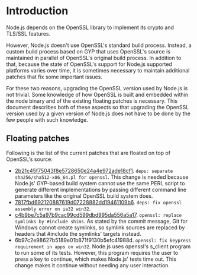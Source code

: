 # Introduction

Node.js depends on the OpenSSL library to implement its crypto and TLS/SSL features.

However, Node.js doesn't use OpenSSL's standard build process. Instead, a custom build process based on GYP that uses OpenSSL's source is maintained in parallel of OpenSSL's original build process. In addition to that, because the state of OpenSSL's support for Node.js supported platforms varies over time, it is sometimes necessary to maintain additional patches that fix some important issues.

For these two reasons, upgrading the OpenSSL version used by Node.js is not trivial. Some knowledge of how OpenSSL is built and embedded within the node binary and of the existing floating patches is necessary. This document describes both of these aspects so that upgrading the OpenSSL version used by a given version of Node.js does not have to be done by the few people with such knowledge.

## Floating patches

Following is the list of the current patches that are floated on top of OpenSSL's source:
* [2b21c45f75043f8e5728650e24a4e972ade18cf1](https://github.com/joyent/node/commit/2b21c45f75043f8e5728650e24a4e972ade18cf1). `deps: separate sha256/sha512-x86_64.pl for openssl`. This change is needed because Node.js' GYP-based build system cannot use the same PERL script to generate different implementations by passing different command line parameters like the original OpenSSL build system does.
* [7817fbd692120887619d07228882dd19461109b6](https://github.com/joyent/node/commit/7817fbd692120887619d07228882dd19461109b6). `deps: fix openssl assembly error on ia32 win32`. 
* [c4b9be7c5a97b9cac99cd599dbd995da556a5a17](https://github.com/joyent/node/commit/c4b9be7c5a97b9cac99cd599dbd995da556a5a17). `openssl: replace symlinks by #include shims`. As stated by the commit message, Git for Windows cannot create symlinks, so symlink sources are replaced by headers that #include the symlinks' targets instead.
* 6b97c2e98627b5189e01b871f9130b5efc41988d. `openssl: fix keypress requirement in apps on win32`. Node.js uses openssl's s_client program to run some of its tests. However, this program requires the user to press a key to continue, which makes Node.js' tests time out. This change makes it continue without needing any user interaction.
